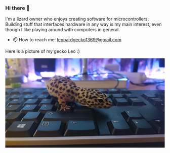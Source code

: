 ### Hi there 👋

I'm a lizard owner who enjoys creating software for microcontrollers. Building stuff that interfaces hardware in any way is my main interest, even though I like playing around with computers in general.

- 📫 How to reach me: leopardgecko1369@gmail.com

Here is a picture of my gecko Leo :)

<p align="left">
  <img src="leo.jpg" width="512" alt="Leo">
</p>

<!--
**antongecko/antongecko** is a ✨ _special_ ✨ repository because its `README.md` (this file) appears on your GitHub profile.

Here are some ideas to get you started:

- 🔭 I’m currently working on ...
- 🌱 I’m currently learning ...
- 👯 I’m looking to collaborate on ...
- 🤔 I’m looking for help with ...
- 💬 Ask me about ...

- 😄 Pronouns: ...
- ⚡ Fun fact: ...
-->
